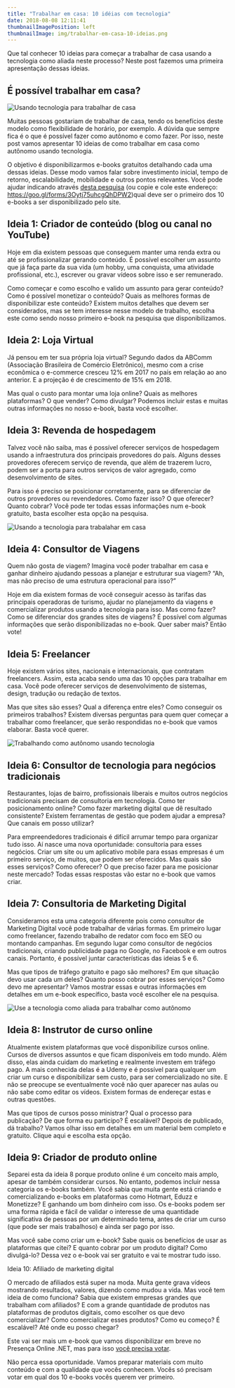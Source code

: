 ```yaml
---
title: "Trabalhar em casa: 10 idéias com tecnologia"
date: 2018-08-08 12:11:41
thumbnailImagePosition: left
thumbnailImage: img/trabalhar-em-casa-10-ideias.png
---
```


Que tal conhecer 10 ideias para começar a trabalhar de casa usando a tecnologia como aliada neste processo? Neste post fazemos uma primeira apresentação dessas ideias.

<!--more-->

## É possível trabalhar em casa?

![Usando tecnologia para trabalhar de casa](../../img/trabalhar-em-casa-10-ideias.png "10 ideias para trabalhar de casa")

Muitas pessoas gostariam de trabalhar de casa, tendo os benefícios deste modelo como flexibilidade de horário, por exemplo. A dúvida que sempre fica é o que é possível fazer como autônomo e como fazer. Por isso, neste post vamos apresentar 10 ideias de como trabalhar em casa como autônomo usando tecnologia.

O objetivo é disponibilizarmos e-books gratuitos detalhando cada uma dessas ideias. Desse modo vamos falar sobre investimento inicial, tempo de retorno, escalabilidade, mobilidade e outros pontos relevantes. Você pode ajudar indicando através [desta pesquisa](https://goo.gl/forms/3Oytj75uhcgQhDPW2) (ou copie e cole este endereço: https://goo.gl/forms/3Oytj75uhcgQhDPW2)qual deve ser o primeiro dos 10 e-books a ser disponibilizado pelo site.

## Ideia 1: Criador de conteúdo (blog ou canal no YouTube)

Hoje em dia existem pessoas que conseguem manter uma renda extra ou até se profissionalizar gerando conteúdo. É possível escolher um assunto que já faça parte da sua vida (um hobby, uma conquista, uma atividade profissional, etc.), escrever ou gravar vídeos sobre isso e ser remunerado.

Como começar e como escolho e valido um assunto para gerar conteúdo? Como é possível monetizar o conteúdo? Quais as melhores formas de disponibilizar este conteúdo? Existem muitos detalhes que devem ser considerados, mas se tem interesse nesse modelo de trabalho, escolha este como sendo nosso primeiro e-book na pesquisa que disponibilizamos.

## Ideia 2: Loja Virtual

Já pensou em ter sua própria loja virtual? Segundo dados da ABComm (Associação Brasileira de Comércio Eletrônico), mesmo com a crise econômica o e-commerce cresceu 12% em 2017 no país em relação ao ano anterior. E a projeção é de crescimento de 15% em 2018.

Mas qual o custo para montar uma loja online? Quais as melhores plataformas? O que vender? Como divulgar? Podemos incluir estas e muitas outras informações no nosso e-book, basta você escolher.

## Ideia 3: Revenda de hospedagem

Talvez você não saiba, mas é possível oferecer serviços de hospedagem usando a infraestrutura dos principais provedores do país. Alguns desses provedores oferecem serviço de revenda, que além de trazerem lucro, podem ser  a porta para outros serviços de valor agregado, como desenvolvimento de sites.

Para isso é preciso se posicionar corretamente, para se diferenciar de outros provedores ou revendedores. Como fazer isso? O que oferecer? Quanto cobrar? Você pode ter todas essas informações num e-book gratuito, basta escolher esta opção na pesquisa.

![Usando a tecnologia para trabalahar em casa](../../img/trabalhar-em-casa.jpg "Existem várias opções para trabalhar como autônomo de casa")

## Ideia 4: Consultor de Viagens

Quem não gosta de viagem? Imagina você poder trabalhar em casa e ganhar dinheiro ajudando pessoas a planejar e estruturar sua viagem? “Ah, mas não preciso de uma estrutura operacional para isso?”

Hoje em dia existem formas de você conseguir acesso às tarifas das principais operadoras de turismo, ajudar no planejamento da viagens e comercializar produtos usando a tecnologia para isso. Mas como fazer? Como se diferenciar dos grandes sites de viagens? É possível com algumas informações que serão disponibilizadas no e-book. Quer saber mais? Então vote!

## Ideia 5: Freelancer

Hoje existem vários sites, nacionais e internacionais, que contratam freelancers. Assim, esta acaba sendo uma das 10 opções para trabalhar em casa. Você pode oferecer serviços de desenvolvimento de sistemas, design, tradução ou redação de textos.

Mas que sites são esses? Qual a diferença entre eles? Como conseguir os primeiros trabalhos? Existem diversas perguntas para quem quer começar a trabalhar como freelancer, que serão respondidas no e-book que vamos elaborar. Basta você querer.

![Trabalhando como autônomo usando tecnologia](../../img/autonomo.jpg "10 ideias para trabalhar como autônomo")

## Ideia 6: Consultor de tecnologia para negócios tradicionais

Restaurantes, lojas de bairro, profissionais liberais e muitos outros negócios tradicionais precisam de consultoria em tecnologia. Como ter posicionamento online? Como fazer marketing digital que dê resultado consistente? Existem ferramentas de gestão que podem ajudar a empresa? Que canais em posso utilizar?

Para empreendedores tradicionais é difícil arrumar tempo para organizar tudo isso. Aí nasce uma nova oportunidade: consultoria para esses negócios. Criar um site ou um aplicativo mobile para essas empresas é um primeiro serviço, de muitos, que podem ser oferecidos. Mas quais são esses serviços? Como oferecer? O que preciso fazer para me posicionar neste mercado? Todas essas respostas vão estar no e-book que vamos criar.

## Ideia 7: Consultoria de Marketing Digital

Consideramos esta uma categoria diferente pois como consultor de Marketing Digital você pode trabalhar de várias formas. Em primeiro lugar como freelancer, fazendo trabalho de redator com foco em SEO ou montando campanhas. Em segundo lugar como consultor de negócios tradicionais, criando publicidade paga no Google, no Facebook e em outros canais. Portanto, é possível juntar características das ideias 5 e 6.

Mas que tipos de tráfego gratuito e pago são melhores? Em que situação devo usar cada um deles? Quanto posso cobrar por esses serviços? Como devo me apresentar? Vamos mostrar essas e outras informações em detalhes em um e-book específico, basta você escolher ele na pesquisa.

![Use a tecnologia como aliada para trabalhar como autônomo](../../img/autonomo-com-tecnologia.jpg "Como trabalhar em casa com tecnologia")

## Ideia 8: Instrutor de curso online

Atualmente existem plataformas que você disponibilize cursos online. Cursos de diversos assuntos e que ficam disponíveis em todo mundo. Além disso, elas ainda cuidam do marketing e realmente investem em tráfego pago. A mais conhecida delas é a Udemy e é possível para qualquer um criar um curso e disponibilizar sem custo, para ser comercializado no site. E não se preocupe se eventualmente você não quer aparecer nas aulas ou não sabe como editar os vídeos. Existem formas de endereçar estas e outras questões.

Mas que tipos de cursos posso ministrar? Qual o processo para publicação? De que forma eu participo? É escalável? Depois de publicado, dá trabalho? Vamos olhar isso em detalhes em um material bem completo e gratuito. Clique aqui e escolha esta opção.

## Ideia 9: Criador de produto online

Separei esta da ideia 8 porque produto online é um conceito mais amplo, apesar de também considerar cursos. No entanto, podemos incluir nessa categoria os e-books também. Você sabia que muita gente está criando e comercializando e-books em plataformas como Hotmart, Eduzz e Monetizze? E ganhando um bom dinheiro com isso. Os e-books podem ser uma forma rápida e fácil de validar o interesse de uma quantidade significativa de pessoas por um determinado tema, antes de criar um curso (que pode ser mais trabalhoso) e ainda ser pago por isso.

Mas você sabe como criar um e-book? Sabe quais os benefícios de usar as plataformas que citei? E quanto cobrar por um produto digital? Como divulgá-lo? Dessa vez o e-book vai ser gratuito e vai te mostrar tudo isso.

Ideia 10: Afiliado de marketing digital

O mercado de afiliados está super na moda. Muita gente grava vídeos mostrando resultados, valores, dizendo como mudou a vida. Mas você tem ideia de como funciona? Sabia que existem empresas grandes que trabalham com afiliados? E com a grande quantidade de produtos nas plataformas de produtos digitais, como escolher os que devo comercializar? Como comercializar esses produtos? Como eu começo? É escalável? Até onde eu posso chegar?

Este vai ser mais um e-book que vamos disponibilizar em breve no Presença Online .NET, mas para isso [você precisa votar](https://goo.gl/forms/3Oytj75uhcgQhDPW2).

Não perca essa oportunidade. Vamos preparar materiais com muito conteúdo e com a qualidade que vocês conhecem. Vocês só precisam votar em qual dos 10 e-books vocês querem ver primeiro.